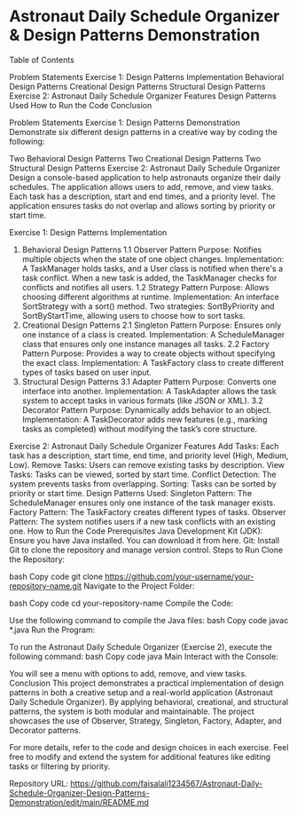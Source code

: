 # Astronaut Daily Schedule Organizer & Design Patterns Demonstration

Table of Contents

Problem Statements
Exercise 1: Design Patterns Implementation
Behavioral Design Patterns
Creational Design Patterns
Structural Design Patterns
Exercise 2: Astronaut Daily Schedule Organizer
Features
Design Patterns Used
How to Run the Code
Conclusion

Problem Statements
Exercise 1: Design Patterns Demonstration
Demonstrate six different design patterns in a creative way by coding the following:

Two Behavioral Design Patterns
Two Creational Design Patterns
Two Structural Design Patterns
Exercise 2: Astronaut Daily Schedule Organizer
Design a console-based application to help astronauts organize their daily schedules. The application allows users to add, remove, and view tasks. Each task has a description, start and end times, and a priority level. The application ensures tasks do not overlap and allows sorting by priority or start time.

Exercise 1: Design Patterns Implementation
1. Behavioral Design Patterns
1.1 Observer Pattern
Purpose: Notifies multiple objects when the state of one object changes.
Implementation:
A TaskManager holds tasks, and a User class is notified when there's a task conflict.
When a new task is added, the TaskManager checks for conflicts and notifies all users.
1.2 Strategy Pattern
Purpose: Allows choosing different algorithms at runtime.
Implementation:
An interface SortStrategy with a sort() method.
Two strategies: SortByPriority and SortByStartTime, allowing users to choose how to sort tasks.
2. Creational Design Patterns
2.1 Singleton Pattern
Purpose: Ensures only one instance of a class is created.
Implementation:
A ScheduleManager class that ensures only one instance manages all tasks.
2.2 Factory Pattern
Purpose: Provides a way to create objects without specifying the exact class.
Implementation:
A TaskFactory class to create different types of tasks based on user input.
3. Structural Design Patterns
3.1 Adapter Pattern
Purpose: Converts one interface into another.
Implementation:
A TaskAdapter allows the task system to accept tasks in various formats (like JSON or XML).
3.2 Decorator Pattern
Purpose: Dynamically adds behavior to an object.
Implementation:
A TaskDecorator adds new features (e.g., marking tasks as completed) without modifying the task’s core structure.

Exercise 2: Astronaut Daily Schedule Organizer
Features
Add Tasks: Each task has a description, start time, end time, and priority level (High, Medium, Low).
Remove Tasks: Users can remove existing tasks by description.
View Tasks: Tasks can be viewed, sorted by start time.
Conflict Detection: The system prevents tasks from overlapping.
Sorting: Tasks can be sorted by priority or start time.
Design Patterns Used:
Singleton Pattern: The ScheduleManager ensures only one instance of the task manager exists.
Factory Pattern: The TaskFactory creates different types of tasks.
Observer Pattern: The system notifies users if a new task conflicts with an existing one.
How to Run the Code
Prerequisites
Java Development Kit (JDK): Ensure you have Java installed. You can download it from here.
Git: Install Git to clone the repository and manage version control.
Steps to Run
Clone the Repository:

bash
Copy code
git clone https://github.com/your-username/your-repository-name.git
Navigate to the Project Folder:

bash
Copy code
cd your-repository-name
Compile the Code:

Use the following command to compile the Java files:
bash
Copy code
javac *.java
Run the Program:

To run the Astronaut Daily Schedule Organizer (Exercise 2), execute the following command:
bash
Copy code
java Main
Interact with the Console:

You will see a menu with options to add, remove, and view tasks.
Conclusion
This project demonstrates a practical implementation of design patterns in both a creative setup and a real-world application (Astronaut Daily Schedule Organizer). By applying behavioral, creational, and structural patterns, the system is both modular and maintainable. The project showcases the use of Observer, Strategy, Singleton, Factory, Adapter, and Decorator patterns.

For more details, refer to the code and design choices in each exercise. Feel free to modify and extend the system for additional features like editing tasks or filtering by priority.

Repository URL: https://github.com/faisalali1234567/Astronaut-Daily-Schedule-Organizer-Design-Patterns-Demonstration/edit/main/README.md
